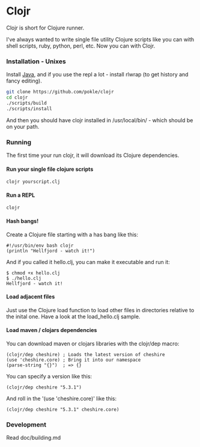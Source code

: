# Clojr

Clojr is short for Clojure runner.

I've always wanted to write single file utility Clojure scripts like you can with shell scripts, ruby, python, perl, etc. Now you can with Clojr.

### Installation - Unixes

Install [Java](http://java.sun.com), and if you use the repl a lot - install rlwrap (to get history and fancy editing).

```sh
git clone https://github.com/pokle/clojr
cd clojr
./scripts/build
./scripts/install
```

And then you should have clojr installed in /usr/local/bin/ - which should be on your path.

### Running

The first time your run clojr, it will download its Clojure dependencies.

#### Run your single file clojure scripts

    clojr yourscript.clj

#### Run a REPL

    clojr

#### Hash bangs!

Create a Clojure file starting with a has bang like this:

    #!/usr/bin/env bash clojr
    (println "Hellfjord - watch it!")

And if you called it hello.clj, you can make it executable and run it:

    $ chmod +x hello.clj
    $ ./hello.clj
    Hellfjord - watch it!

#### Load adjacent files

Just use the Clojure load function to load other files in directories relative to the inital one. Have a look at the load_hello.clj sample.

#### Load maven / clojars dependencies

You can download maven or clojars libraries with the clojr/dep macro:

    (clojr/dep cheshire) ; Loads the latest version of cheshire
    (use 'cheshire.core) ; Bring it into our namespace
    (parse-string "{}")  ; => {}

You can specify a version like this:

    (clojr/dep cheshire "5.3.1")

And roll in the '(use 'cheshire.core)' like this:

    (clojr/dep cheshire "5.3.1" cheshire.core)

### Development

Read doc/building.md
